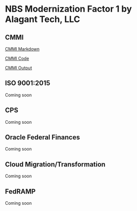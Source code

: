# NBS Modernization Factor 1 by Alagant Tech, LLC

## CMMI 
[CMMI Markdown](https://github.com/ericaosta/alagant/blob/main/CMMI.md)

[CMMI Code](https://github.com/ericaosta/alagant/blob/main/CMMI.Rmd)

[CMMI Output](https://github.com/ericaosta/alagant/blob/main/cmmi_2021_sam_ML3_ML4_ML5_world.xlsx)


## ISO 9001:2015
Coming soon

## CPS
Coming soon

## Oracle Federal Finances
Coming soon

## Cloud Migration/Transformation
Coming soon

## FedRAMP
Coming soon
